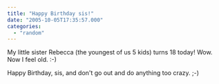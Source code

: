 ```yaml
---
title: "Happy Birthday sis!"
date: "2005-10-05T17:35:57.000"
categories: 
  - "random"
---
```


My little sister Rebecca (the youngest of us 5 kids) turns 18 today! Wow. Now I feel old. :-)

Happy Birthday, sis, and don't go out and do anything too crazy. ;-)
